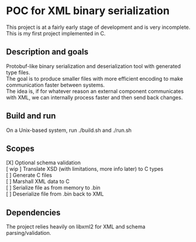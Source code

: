 # POC for XML binary serialization

This project is at a fairly early stage of development and is very incomplete. <br> This is my first project implemented in C. 

## Description and goals
Protobuf-like binary serialization and deserialization tool with generated type files. <br> The goal is to produce smaller files with more efficient encoding to make communication faster between systems. <br>
The idea is, if for whatever reason an external component communicates with XML, we can internally process faster and then send back changes.

## Build and run
On a Unix-based system, run ./build.sh and ./run.sh

## Scopes

[X] Optional schema validation <br>
[ wip ] Translate XSD (with limitations, more info later) to C types <br>
[ ] Generate C files <br>
[ ] Marshall XML data to C <br> 
[ ] Serialize file as from memory to .bin <br>
[ ] Deserialize file from .bin back to XML <br>

## Dependencies

The project relies heavily on libxml2 for XML and schema parsing/validation.
